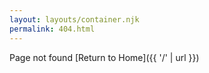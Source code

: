 ```yaml
---
layout: layouts/container.njk
permalink: 404.html
---
```


Page not found [Return to Home]({{ '/' | url }})
